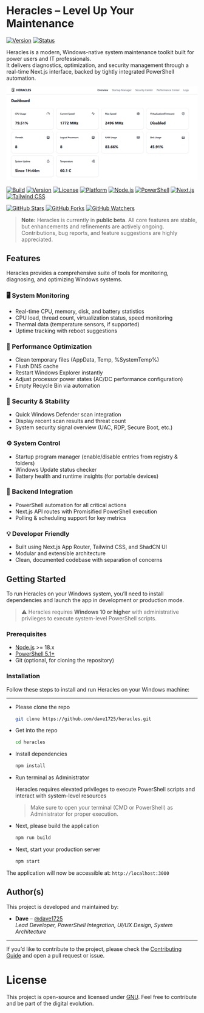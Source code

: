 # Heracles – Level Up Your Maintenance

[![Version](https://img.shields.io/badge/version-v1.0.0--beta-yellow)](#)
[![Status](https://img.shields.io/badge/status-beta-orange)](#)

Heracles is a modern, Windows-native system maintenance toolkit built for power users and IT professionals.  
It delivers diagnostics, optimization, and security management through a real-time Next.js interface, backed by tightly integrated PowerShell automation.

![Heracles Screenshot](./public/cover.png)

[![Build](https://img.shields.io/badge/build-passing-brightgreen)](https://shields.io/)
[![Version](https://img.shields.io/badge/version-v1.0.0--beta-yellow)](#)
[![License](https://img.shields.io/badge/license-MIT-blue.svg)](LICENSE)
[![Platform](https://img.shields.io/badge/platform-Windows%2010%2B-blue)](https://www.microsoft.com/windows)
[![Node.js](https://img.shields.io/badge/node-%3E=18.0.0-brightgreen)](https://nodejs.org/)
[![PowerShell](https://img.shields.io/badge/PowerShell-%3E=5.1-lightgrey)](https://docs.microsoft.com/en-us/powershell/)
[![Next.js](https://img.shields.io/badge/Next.js-%5E15.1.0-black)](https://nextjs.org/)
[![Tailwind CSS](https://img.shields.io/badge/TailwindCSS-%5E3.0.0-38bdf8)](https://tailwindcss.com/)

[![GitHub Stars](https://img.shields.io/github/stars/dave1725/heracles?style=social)](https://github.com/dave1725/heracles/stargazers)
[![GitHub Forks](https://img.shields.io/github/forks/dave1725/heracles?style=social)](https://github.com/dave1725/heracles/network/members)
[![GitHub Watchers](https://img.shields.io/github/watchers/dave1725/heracles?style=social)](https://github.com/dave1725/heracles/watchers)



> **Note:** Heracles is currently in **public beta**. All core features are stable, but enhancements and refinements are actively ongoing.  
> Contributions, bug reports, and feature suggestions are highly appreciated.


## Features

Heracles provides a comprehensive suite of tools for monitoring, diagnosing, and optimizing Windows systems.

### 🖥️ System Monitoring
- Real-time CPU, memory, disk, and battery statistics
- CPU load, thread count, virtualization status, speed monitoring
- Thermal data (temperature sensors, if supported)
- Uptime tracking with reboot suggestions

### 🚀 Performance Optimization
- Clean temporary files (AppData, Temp, %SystemTemp%)
- Flush DNS cache
- Restart Windows Explorer instantly
- Adjust processor power states (AC/DC performance configuration)
- Empty Recycle Bin via automation

### 🔐 Security & Stability
- Quick Windows Defender scan integration
- Display recent scan results and threat count
- System security signal overview (UAC, RDP, Secure Boot, etc.)

### ⚙️ System Control
- Startup program manager (enable/disable entries from registry & folders)
- Windows Update status checker
- Battery health and runtime insights (for portable devices)

### 📡 Backend Integration
- PowerShell automation for all critical actions
- Next.js API routes with Promisified PowerShell execution
- Polling & scheduling support for key metrics

### 💡 Developer Friendly
- Built using Next.js App Router, Tailwind CSS, and ShadCN UI
- Modular and extensible architecture
- Clean, documented codebase with separation of concerns

## Getting Started

To run Heracles on your Windows system, you’ll need to install dependencies and launch the app in development or production mode.

> ⚠️ Heracles requires **Windows 10 or higher** with administrative privileges to execute system-level PowerShell scripts.

### Prerequisites

- [Node.js](https://nodejs.org/en/download/) >= 18.x
- [PowerShell 5.1+](https://learn.microsoft.com/en-us/powershell/scripting/install/installing-powershell)
- Git (optional, for cloning the repository)


### Installation

Follow these steps to install and run Heracles on your Windows machine:

---
- Please clone the repo

    ```bash
    git clone https://github.com/dave1725/heracles.git
    ```

- Get into the repo

    ```bash
    cd heracles
    ```

- Install dependencies

    ```bash
    npm install
    ```

- Run terminal as Administrator

    Heracles requires elevated privileges to execute PowerShell scripts and interact with system-level resources
    > Make sure to open your terminal (CMD or PowerShell) as Administrator for proper execution.


- Next, please build the application

    ```bash
    npm run build
    ```

- Next, start your production server
    ```bash
    npm start   
    ```
The application will now be accessible at: `http://localhost:3000`

## Author(s)

This project is developed and maintained by:

- **Dave** – [@dave1725](https://github.com/dave1725)  
  _Lead Developer, PowerShell Integration, UI/UX Design, System Architecture_

---

If you’d like to contribute to the project, please check the [Contributing Guide](CONTRIBUTING.md) and open a pull request or issue.


# License
This project is open-source and licensed under [GNU](https://choosealicense.com/licenses/gpl-3.0/). Feel free to contribute and be part of the digital evolution.



